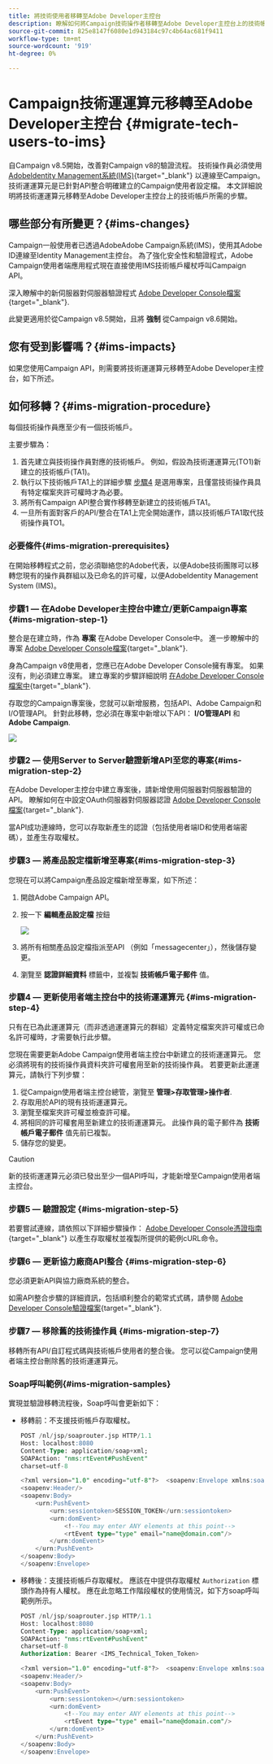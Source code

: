 ```yaml
---
title: 將技術使用者移轉至Adobe Developer主控台
description: 瞭解如何將Campaign技術操作者移轉至Adobe Developer主控台上的技術帳戶
source-git-commit: 825e8147f6080e1d943184c97c4b64ac681f9411
workflow-type: tm+mt
source-wordcount: '919'
ht-degree: 0%

---
```


# Campaign技術運運算元移轉至Adobe Developer主控台 {#migrate-tech-users-to-ims}

自Campaign v8.5開始，改善對Campaign v8的驗證流程。 技術操作員必須使用 [AdobeIdentity Management系統(IMS)](https://helpx.adobe.com/enterprise/using/identity.html){target="_blank"} 以連線至Campaign。 技術運運算元是已針對API整合明確建立的Campaign使用者設定檔。 本文詳細說明將技術運運算元移轉至Adobe Developer主控台上的技術帳戶所需的步驟。

## 哪些部分有所變更？{#ims-changes}

Campaign一般使用者已透過AdobeAdobe Campaign系統(IMS)，使用其Adobe ID連線至Identity Management主控台。 為了強化安全性和驗證程式，Adobe Campaign使用者端應用程式現在直接使用IMS技術帳戶權杖呼叫Campaign API。

深入瞭解中的新伺服器對伺服器驗證程式 [Adobe Developer Console檔案](https://developer.adobe.com/developer-console/docs/guides/authentication/ServerToServerAuthentication/){target="_blank"}.

此變更適用於從Campaign v8.5開始，且將 **強制** 從Campaign v8.6開始。


## 您有受到影響嗎？{#ims-impacts}

如果您使用Campaign API，則需要將技術運運算元移轉至Adobe Developer主控台，如下所述。

## 如何移轉？{#ims-migration-procedure}

每個技術操作員應至少有一個技術帳戶。

主要步驟為：

1. 首先建立與技術操作員對應的技術帳戶。 例如，假設為技術運運算元(TO1)新建立的技術帳戶(TA1)。
1. 執行以下技術帳戶TA1上的詳細步驟
   [步驟4](#ims-migration-step-4) 是選用專案，且僅當技術操作員具有特定檔案夾許可權時才為必要。
1. 將所有Campaign API整合實作移轉至新建立的技術帳戶TA1。
1. 一旦所有面對客戶的API/整合在TA1上完全開始運作，請以技術帳戶TA1取代技術操作員TO1。

### 必要條件{#ims-migration-prerequisites}

在開始移轉程式之前，您必須聯絡您的Adobe代表，以便Adobe技術團隊可以移轉您現有的操作員群組以及已命名的許可權，以便AdobeIdentity Management System (IMS)。

### 步驟1 — 在Adobe Developer主控台中建立/更新Campaign專案{#ims-migration-step-1}

整合是在建立時，作為 **專案** 在Adobe Developer Console中。 進一步瞭解中的專案 [Adobe Developer Console檔案](https://developer.adobe.com/developer-console/docs/guides/projects/){target="_blank"}.

身為Campaign v8使用者，您應已在Adobe Developer Console擁有專案。 如果沒有，則必須建立專案。 建立專案的步驟詳細說明 [在Adobe Developer Console檔案中](https://developer.adobe.com/developer-console/docs/guides/getting-started/){target="_blank"}.

存取您的Campaign專案後，您就可以新增服務，包括API、Adobe Campaign和I/O管理API。 針對此移轉，您必須在專案中新增以下API： **I/O管理API** 和 **Adobe Campaign**.

![](assets/do-not-localize/ims-products-and-services.png)


### 步驟2 — 使用Server to Server驗證新增API至您的專案{#ims-migration-step-2}

在Adobe Developer主控台中建立專案後，請新增使用伺服器對伺服器驗證的API。 瞭解如何在中設定OAuth伺服器對伺服器認證 [Adobe Developer Console檔案](https://developer.adobe.com/developer-console/docs/guides/authentication/ServerToServerAuthentication/implementation/){target="_blank"}.

當API成功連線時，您可以存取新產生的認證（包括使用者端ID和使用者端密碼），並產生存取權杖。

### 步驟3 — 將產品設定檔新增至專案{#ims-migration-step-3}

您現在可以將Campaign產品設定檔新增至專案，如下所述：

1. 開啟Adobe Campaign API。
1. 按一下 **編輯產品設定檔** 按鈕

   ![](assets/do-not-localize/ims-edit-api.png)

1. 將所有相關產品設定檔指派至API （例如「messagecenter」），然後儲存變更。
1. 瀏覽至 **認證詳細資料** 標籤中，並複製 **技術帳戶電子郵件** 值。

### 步驟4 — 更新使用者端主控台中的技術運運算元 {#ims-migration-step-4}

只有在已為此運運算元（而非透過運運算元的群組）定義特定檔案夾許可權或已命名許可權時，才需要執行此步驟。

您現在需要更新Adobe Campaign使用者端主控台中新建立的技術運運算元。 您必須將現有的技術操作員資料夾許可權套用至新的技術操作員。
若要更新此運運算元，請執行下列步驟：

1. 從Campaign使用者端主控台總管，瀏覽至 **管理>存取管理>操作者**.
1. 存取用於API的現有技術運運算元。
1. 瀏覽至檔案夾許可權並檢查許可權。
1. 將相同的許可權套用至新建立的技術運運算元。 此操作員的電子郵件為 **技術帳戶電子郵件** 值先前已複製。
1. 儲存您的變更。


>[!CAUTION]
>
>新的技術運運算元必須已發出至少一個API呼叫，才能新增至Campaign使用者端主控台。
>

<!--

>[!CAUTION]
>
>After updating the authentication type for the technical operator, all API integrations with this technical operator will stop working. You must [update your API integrations](#ims-migration-step-6). 

To update the technical operator authentication mode to IMS, follow these steps:

1. From Campaign Client Console explorer, browse to the **Administration > Access Management > Operators**.
1. Edit the existing technical operator used for APIs.
1. Replace the **Name (login)** of this technical operator by the technical account email retrieved earlier.
1. Browse to the **Edit** button on the top left beside **File**, and select **Edit the XML source**.
1. Update the authentication mode to `ims`, as follows:

    ```javascript
    <operator 
    ...
        <access authenticationType="ims" ...
        ...
        </access>
    ...
    </operator>
    ```

1. Save your changes.

You can also update the technical operator programmatically, using SQL scripts or Campaign APIs. These modes help you automate the steps which update operator's name with associated Technical account email address and/or authentication type. 

* Use the following **SQL Script** to replace operator's name with associated email:

    ```sql
    UPDATE xtkoperator
    SET sauthenticationtype = 'ims',
            sname = '{email}'
    WHERE sname = '{name}' AND itype = 0;
    ```

* Use the following `queryDef.ExecuteQuery` **Campaign API** to fetch id of an operator for given technical operator:

    ```javascript
    <?xml version="1.0" encoding="utf-8"?>
    <soap:Envelope xmlns:soap="http://schemas.xmlsoap.org/soap/envelope/">
        <soap:Body>
            <ExecuteQuery xmlns="urn:xtk:queryDef">
                <sessiontoken>{session_token}</sessiontoken>
                <entity>
                    <queryDef schema="xtk:operator" operation="select">
                        <select>
                            <node expr="@id"/>
                        </select>
                        <where>
                            <condition expr="@name='{name}'"/>
                            <condition expr="@type=0"/>
                        </where>
                    </queryDef>
                </entity>
            </ExecuteQuery>
        </soap:Body>
    </soap:Envelope>
    ```

* Use the following `session.Write` **Campaign API** to update name with given technical account email address:

    ```javascript
    <?xml version="1.0" encoding="utf-8"?>
    <soap:Envelope xmlns:soap="http://schemas.xmlsoap.org/soap/envelope/">
        <soap:Body>
            <Write xmlns="urn:xtk:session">
                <sessiontoken>{session_token}</sessiontoken>
                <domDoc xsi:type='ns:Element' SOAP-ENV:encodingStyle='http://xml.apache.org/xml-soap/literalxml'>
                    <operator _operation="update" id="{id}" name="{email}" xtkschema="xtk:operator">
                        <access authenticationType="ims" />
                    </operator>
                </domDoc>
            </Write>
        </soap:Body>
    </soap:Envelope>
    ```
-->

### 步驟5 — 驗證設定 {#ims-migration-step-5}

若要嘗試連線，請依照以下詳細步驟操作： [Adobe Developer Console憑證指南](https://developer.adobe.com/developer-console/docs/guides/authentication/ServerToServerAuthentication/implementation/#generate-access-tokens){target="_blank"} 以產生存取權杖並複製所提供的範例cURL命令。


### 步驟6 — 更新協力廠商API整合 {#ims-migration-step-6}

您必須更新API與協力廠商系統的整合。

如需API整合步驟的詳細資訊，包括順利整合的範常式式碼，請參閱 [Adobe Developer Console驗證檔案](https://developer.adobe.com/developer-console/docs/guides/authentication/ServerToServerAuthentication/){target="_blank"}.


### 步驟7 — 移除舊的技術操作員 {#ims-migration-step-7}


移轉所有API/自訂程式碼與技術帳戶使用者的整合後。 您可以從Campaign使用者端主控台刪除舊的技術運運算元。

### Soap呼叫範例{#ims-migration-samples}

實現並驗證移轉流程後，Soap呼叫會更新如下：

* 移轉前：不支援技術帳戶存取權杖。

  ```sql
  POST /nl/jsp/soaprouter.jsp HTTP/1.1
  Host: localhost:8080
  Content-Type: application/soap+xml;
  SOAPAction: "nms:rtEvent#PushEvent"
  charset=utf-8
  
  <?xml version="1.0" encoding="utf-8"?>  <soapenv:Envelope xmlns:soapenv="http://schemas.xmlsoap.org/soap/envelope/" xmlns:urn="urn:nms:rtEvent">
  <soapenv:Header/>
  <soapenv:Body>
      <urn:PushEvent>
          <urn:sessiontoken>SESSION_TOKEN</urn:sessiontoken>
          <urn:domEvent>
              <!--You may enter ANY elements at this point-->
              <rtEvent type="type" email="name@domain.com"/>
          </urn:domEvent>
      </urn:PushEvent>
  </soapenv:Body>
  </soapenv:Envelope>
  ```

* 移轉後：支援技術帳戶存取權杖。 應該在中提供存取權杖 `Authorization` 標頭作為持有人權杖。 應在此忽略工作階段權杖的使用情況，如下方soap呼叫範例所示。

  ```sql
  POST /nl/jsp/soaprouter.jsp HTTP/1.1
  Host: localhost:8080
  Content-Type: application/soap+xml;
  SOAPAction: "nms:rtEvent#PushEvent"
  charset=utf-8
  Authorization: Bearer <IMS_Technical_Token_Token>
  
  <?xml version="1.0" encoding="utf-8"?>  <soapenv:Envelope xmlns:soapenv="http://schemas.xmlsoap.org/soap/envelope/" xmlns:urn="urn:nms:rtEvent">
  <soapenv:Header/>
  <soapenv:Body>
      <urn:PushEvent>
          <urn:sessiontoken></urn:sessiontoken>
          <urn:domEvent>
              <!--You may enter ANY elements at this point-->
              <rtEvent type="type" email="name@domain.com"/>
          </urn:domEvent>
      </urn:PushEvent>
  </soapenv:Body>
  </soapenv:Envelope>
  ```
